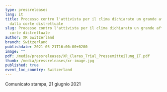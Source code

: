 ```yaml
---
type: pressreleases
lang: it
title: Processo contro l'attivista per il clima dichiarato un grande affare
  dalla corte distrettuale
slug: Processo contro l'attivista per il clima dichiarato un grande affare dalla
  corte distrettuale
author: XR Switzerland
branch: Switzerland
publishdate: 2021-05-21T16:00:00+0200
image: ""
pdf: /media/pressreleases/XR_Claras_Trial_Pressemitteilung_IT.pdf
thumb: /media/pressreleases/xr-image.jpg
published: true
event_loc_country: Switzerland
---
```

Comunicato stampa, 21 giugnio 2021